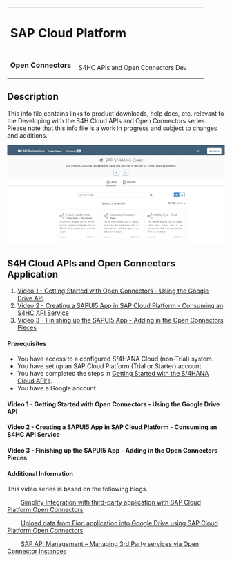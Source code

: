 <table width=100% border=0>
<tr ><td colspan=2><h1>SAP Cloud Platform</h1></td></tr>
<tr><td><h3>Open Connectors</h3></td><td width=66%></br>&nbsp;S4HC APIs and Open Connectors Dev</td>
</table>

## Description

This info file contains links to product downloads, help docs, etc. relevant to the Developing with the S4H Cloud APIs and Open Connectors series. Please note that this info file is a work in progress and subject to changes and additions.

<img src="../images/api.jpg">

## <a name="gss4hapi"></a>S4H Cloud APIs and Open Connectors Application
1) [Video 1 - Getting Started with Open Connectors - Using the Google Drive API](#v1ocgda)
1) [Video 2 - Creating a SAPUI5 App in SAP Cloud Platform - Consuming an S4HC API Service](#v2sascp)
1) [Video 3 - Finishing up the SAPUI5 App - Adding in the Open Connectors Pieces](#v3sascpoc)

#### Prerequisites

* You have access to a configured S/4HANA Cloud (non-Trial) system.
* You have set up an SAP Cloud Platform (Trial or Starter) account.
* You have completed the steps in [Getting Started with the S/4HANA Cloud API's](gettingstarteds4hcloudapis.md).
* You have a Google account.

#### <a name="v1ocgda"></a>Video 1 - Getting Started with Open Connectors - Using the Google Drive API

#### <a name="v2sascp"></a>Video 2 - Creating a SAPUI5 App in SAP Cloud Platform - Consuming an S4HC API Service

#### <a name="v3sascpoc"></a>Video 3 - Finishing up the SAPUI5 App - Adding in the Open Connectors Pieces

#### Additional Information

This video series is based on the following blogs.

&nbsp;&nbsp;&nbsp;&nbsp;&nbsp;&nbsp;&nbsp;&nbsp;[Simplify Integration with third-party application with SAP Cloud Platform Open Connectors](https://blogs.sap.com/2018/09/24/blog-series-simplify-integration-with-third-party-application-with-sap-cloud-platform-open-connectors/)

&nbsp;&nbsp;&nbsp;&nbsp;&nbsp;&nbsp;&nbsp;&nbsp;[Upload data from Fiori application into Google Drive using SAP Cloud Platform Open Connectors](https://blogs.sap.com/2017/12/05/part-2-discover-explore-and-consume-s4-hana-cloud-apis-in-sap-api-business-hub/)

&nbsp;&nbsp;&nbsp;&nbsp;&nbsp;&nbsp;&nbsp;&nbsp;[SAP API Management – Managing 3rd Party services via Open Connector Instances](https://blogs.sap.com/2019/02/20/sap-api-management-managing-3rd-party-services-via-open-connector-instances/)


